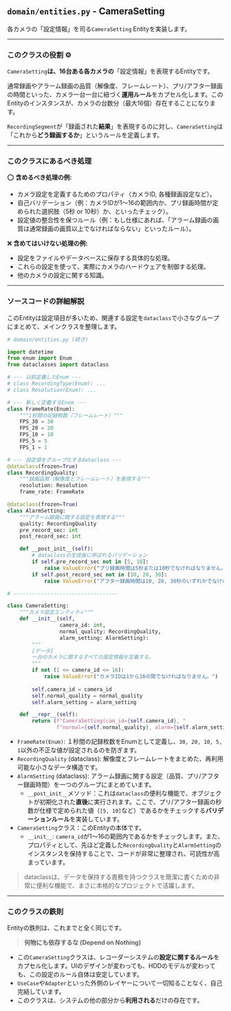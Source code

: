 ## `domain/entities.py` - CameraSetting

各カメラの「設定情報」を司る`CameraSetting` Entityを実装します。

-----

### このクラスの役割 ⚙️

`CameraSetting`**は、16台ある各カメラの**「設定情報」を表現するEntityです。

通常録画やアラーム録画の品質（解像度、フレームレート）、プリ/アフター録画の時間といった、カメラ一台一台に紐づく**運用ルール**をカプセル化します。このEntityのインスタンスが、カメラの台数分（最大16個）存在することになります。

`RecordingSegment`が「録画された**結果**」を表現するのに対し、`CameraSetting`は「これから**どう録画するか**」というルールを定義します。

-----

### このクラスにあるべき処理

⭕️ **含めるべき処理の例:**

  * カメラ設定を定義するためのプロパティ（カメラID, 各種録画設定など）。
  * 自己バリデーション（例：カメラIDが1〜16の範囲内か、プリ録画時間が定められた選択肢（5秒 or 10秒）か、といったチェック）。
  * 設定値の整合性を保つルール（例：もし仕様にあれば、「アラーム録画の画質は通常録画の画質以上でなければならない」といったルール）。

❌ **含めてはいけない処理の例:**

  * 設定をファイルやデータベースに保存する具体的な処理。
  * これらの設定を使って、実際にカメラのハードウェアを制御する処理。
  * 他のカメラの設定に関する知識。

-----

### ソースコードの詳細解説

このEntityは設定項目が多いため、関連する設定を`dataclass`で小さなグループにまとめて、メインクラスを整理します。

```python
# domain/entities.py (続き)

import datetime
from enum import Enum
from dataclasses import dataclass

# --- 以前定義したEnum ---
# class RecordingType(Enum): ...
# class Resolution(Enum): ...

# --- 新しく定義するEnum ---
class FrameRate(Enum):
    """1秒間の記録枚数（フレームレート）"""
    FPS_30 = 30
    FPS_20 = 20
    FPS_10 = 10
    FPS_5 = 5
    FPS_1 = 1

# --- 設定値をグループ化するdataclass ---
@dataclass(frozen=True)
class RecordingQuality:
    """録画品質（解像度とフレームレート）を表現する"""
    resolution: Resolution
    frame_rate: FrameRate

@dataclass(frozen=True)
class AlarmSetting:
    """アラーム録画に関する設定を表現する"""
    quality: RecordingQuality
    pre_record_sec: int
    post_record_sec: int

    def __post_init__(self):
        # dataclassの生成後に呼ばれるバリデーション
        if self.pre_record_sec not in [5, 10]:
            raise ValueError("プリ録画時間は5秒または10秒でなければなりません。")
        if self.post_record_sec not in [10, 20, 30]:
            raise ValueError("アフター録画時間は10, 20, 30秒のいずれかでなければなりません。")

# ----------------------------------

class CameraSetting:
    """カメラ設定エンティティ"""
    def __init__(self,
                 camera_id: int,
                 normal_quality: RecordingQuality,
                 alarm_setting: AlarmSetting):
        """
        [データ]
        一台のカメラに関するすべての設定情報を定義する。
        """
        if not (1 <= camera_id <= 16):
            raise ValueError("カメラIDは1から16の間でなければなりません。")
        
        self.camera_id = camera_id
        self.normal_quality = normal_quality
        self.alarm_setting = alarm_setting

    def __repr__(self):
        return (f"CameraSetting(cam_id={self.camera_id}, "
                f"normal={self.normal_quality}, alarm={self.alarm_setting})")

```

  * `FrameRate(Enum)`: １秒間の記録枚数をEnumとして定義し、`30, 20, 10, 5, 1`以外の不正な値が設定されるのを防ぎます。
  * `RecordingQuality` (dataclass): 解像度とフレームレートをまとめた、再利用可能な小さなデータ構造です。
  * `AlarmSetting` (dataclass): アラーム録画に関する設定（品質、プリ/アフター録画時間）を一つのグループにまとめています。
      * `__post_init__`メソッド：これは`dataclass`の便利な機能で、オブジェクトが初期化された**直後**に実行されます。ここで、プリ/アフター録画の秒数が仕様で定められた値（`[5, 10]`など）であるかをチェックする**バリデーションルール**を実装しています。
  * `CameraSetting`クラス：このEntityの本体です。
      * `__init__`: `camera_id`が1〜16の範囲内であるかをチェックします。また、プロパティとして、先ほど定義した`RecordingQuality`と`AlarmSetting`のインスタンスを保持することで、コードが非常に整理され、可読性が高まっています。

> dataclassは、データを保持する責務を持つクラスを簡潔に書くための非常に便利な機能で、まさに本格的なプロジェクトで活躍します。
-----

### このクラスの鉄則

Entityの鉄則は、これまでと全く同じです。

> **何物にも依存するな (Depend on Nothing)**

  * この`CameraSetting`クラスは、レコーダーシステムの**設定に関するルール**をカプセル化します。UIのデザインが変わっても、HDDのモデルが変わっても、この設定のルール自体は安定しています。
  * `UseCase`や`Adapter`といった外側のレイヤーについて一切知ることなく、自己完結しています。
  * このクラスは、システムの他の部分から**利用される**だけの存在です。
